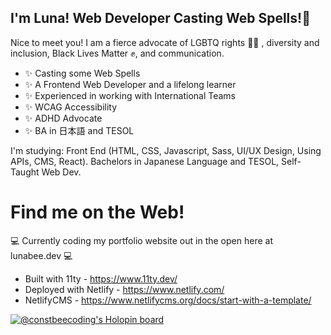 ## I'm Luna! Web Developer Casting Web Spells!🐝

Nice to meet you! I am a fierce advocate of LGBTQ rights 🏳️‍🌈 , diversity and inclusion, Black Lives Matter ✊, and communication.

- ✨ Casting some Web Spells
- ✨ A Frontend Web Developer and a lifelong learner
- ✨ Experienced in working with International Teams
- ✨ WCAG Accessibility
- ✨ ADHD Advocate
- ✨ BA in 日本語 and TESOL

I'm studying: Front End (HTML, CSS, Javascript, Sass, UI/UX Design, Using APIs, CMS, React). Bachelors in Japanese Language and TESOL, Self-Taught Web Dev.

# Find me on the Web!

💻 Currently coding my portfolio website out in the open here at lunabee.dev 💻  
- Built with 11ty  - https://www.11ty.dev/
- Deployed with Netlify - https://www.netlify.com/
- NetlifyCMS  - https://www.netlifycms.org/docs/start-with-a-template/

[![@constbeecoding's Holopin board](https://holopin.me/constbeecoding)](https://holopin.io/@constbeecoding)

